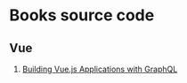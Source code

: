 # Books source code

## Vue

1. [Building Vue.js Applications with GraphQL](vue/Building-Vue.js-Applications-with-GraphQL-main/README.md)